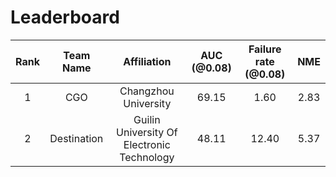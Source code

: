 # Leaderboard
| Rank | Team Name | Affiliation | AUC (@0.08) | Failure rate (@0.08) | NME |
|:----:| :----:| :----:| :----: | :----:| :----:|
|1| CGO | Changzhou University | 69.15 | 1.60 | 2.83 |
|2| Destination | Guilin University Of Electronic Technology | 48.11 | 12.40 | 5.37 |